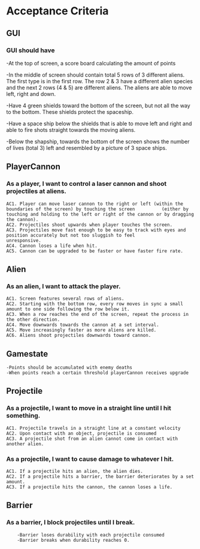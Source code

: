# Acceptance Criteria

## GUI

### GUI should have 
  
   -At the top of screen, a score board calculating the amount of points
   
   -In the middle of screen should contain total 5 rows of 3 different aliens. The first type is in the first row. 
    The row 2 & 3 have a different alien species and the next 2 rows (4 & 5) are different aliens. The aliens are able to 
    move left, right and down.
    
   -Have 4 green shields toward the bottom of the screen, but not all the way to the bottom. These shields protect the spaceship.
   
   -Have a space ship below the shields that is able to move left and right and able to fire shots straight towards the moving aliens.
   
   -Below the shapship, towards the bottom of the screen shows the number of lives (total 3) left and resembled by a picture of 3 
    space ships.

## PlayerCannon

### As a player, I want to control a laser cannon and shoot projectiles at aliens.
	
	AC1. Player can move laser cannon to the right or left (within the boundaries of the screen) by touching the screen 		 (either by touching and holding to the left or right of the cannon or by dragging the cannon).
	AC2. Projectiles shoot upwards when player touches the screen.
	AC3. Projectiles move fast enough to be easy to track with eyes and position accurately but not too sluggish to feel 		  unresponsive.	
	AC4. Cannon loses a life when hit.
	AC5. Cannon can be upgraded to be faster or have faster fire rate.
	
## Alien

### As an alien, I want to attack the player.
	
	AC1. Screen features several rows of aliens. 
	AC2. Starting with the bottom row, every row moves in sync a small amount to one side following the row below it.
	AC3. When a row reaches the end of the screen, repeat the process in the other direction.
	AC4. Move downwards towards the cannon at a set interval.
	AC5. Move increasingly faster as more aliens are killed.
	AC6. Aliens shoot projectiles downwards toward cannon.

## Gamestate

	-Points should be accumulated with enemy deaths
	-When points reach a certain threshold playerCannon receives upgrade
	
## Projectile

### As a projectile, I want to move in a straight line until I hit something.

	AC1. Projectile travels in a straight line at a constant velocity
	AC2. Upon contact with an object, projectile is consumed
	AC3. A projectile shot from an alien cannot come in contact with another alien. 
	
### As a projectile, I want to cause damage to whatever I hit.

	AC1. If a projectile hits an alien, the alien dies.
	AC2. If a projectile hits a barrier, the barrier deteriorates by a set amount.
	AC3. If a projectile hits the cannon, the cannon loses a life.

 ## Barrier

 ### As a barrier, I block projectiles until I break.

        -Barrier loses durability with each projectile consumed
        -Barrier breaks when durability reaches 0.	

